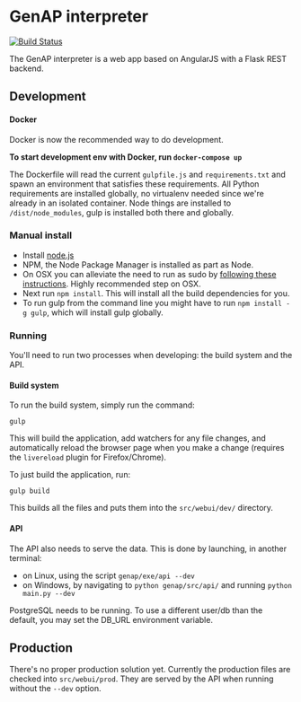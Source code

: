 
# GenAP interpreter

[![Build Status](http://188.166.24.68:4567/buildStatus/icon?job=genap)](http://188.166.24.68:4567/job/genap/)

The GenAP interpreter is a web app based on AngularJS with a Flask REST backend.

## Development

#### Docker

Docker is now the recommended way to do development.

**To start development env with Docker, run `docker-compose up`**

The Dockerfile will read the current `gulpfile.js` and `requirements.txt` and spawn an environment that satisfies these requirements. All Python requirements are installed globally, no virtualenv needed since we're already in an isolated container. Node things are installed to `/dist/node_modules`, gulp is installed both there and globally.


### Manual install

 - Install [node.js](https://nodejs.org/download/)
 - NPM, the Node Package Manager is installed as part as Node.
 - On OSX you can alleviate the need to run as sudo by [following these instructions](https://github.com/sindresorhus/guides/blob/master/npm-global-without-sudo.md). Highly recommended step on OSX.
 - Next run `npm install`. This will install all the build dependencies for you.
 - To run gulp from the command line you might have to run `npm install -g gulp`, which will install gulp globally.

### Running

You'll need to run two processes when developing: the build system and the API.

#### Build system

To run the build system, simply run the command:
```
gulp
```

This will build the application, add watchers for any file changes, and automatically reload the browser page when you make a change (requires the `livereload` plugin for Firefox/Chrome).

To just build the application, run:
```
gulp build
```

This builds all the files and puts them into the `src/webui/dev/` directory.

#### API

The API also needs to serve the data.
This is done by launching, in another terminal:
 - on Linux, using the script `genap/exe/api --dev`
 - on Windows, by navigating to `python genap/src/api/` and running `python main.py --dev`

PostgreSQL needs to be running. To use a different user/db than the default, you may set the DB_URL environment variable.


## Production

There's no proper production solution yet. Currently the production files are checked into `src/webui/prod`. They are served by the API when running without the `--dev` option.
